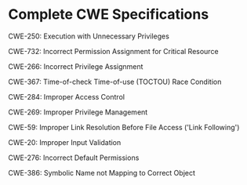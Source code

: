 

# Complete CWE Specifications

CWE-250: Execution with Unnecessary Privileges

CWE-732: Incorrect Permission Assignment for Critical Resource

CWE-266: Incorrect Privilege Assignment

CWE-367: Time-of-check Time-of-use (TOCTOU) Race Condition

CWE-284: Improper Access Control

CWE-269: Improper Privilege Management

CWE-59: Improper Link Resolution Before File Access ('Link Following')

CWE-20: Improper Input Validation

CWE-276: Incorrect Default Permissions

CWE-386: Symbolic Name not Mapping to Correct Object